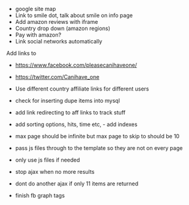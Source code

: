 - google site map
- Link to smile dot, talk about smile on info page
- Add amazon reviews with iframe
- Country drop down (amazon regions)
- Pay with amazon?
- Link social networks automatically

Add links to
- https://www.facebook.com/pleasecanihaveone/
- https://twitter.com/Canihave_one


- Use different country affiliate links for different users
- check for inserting dupe items into mysql
- add link redirecting to aff links to track stuff
- add sorting options, hits, time etc, - add indexes

- max page should be infinite but max page to skip to should be 10
- pass js files through to the template so they are not on every page
- only use js files if needed
- stop ajax when no more results
- dont do another ajax if only 11 items are returned
- finish fb graph tags